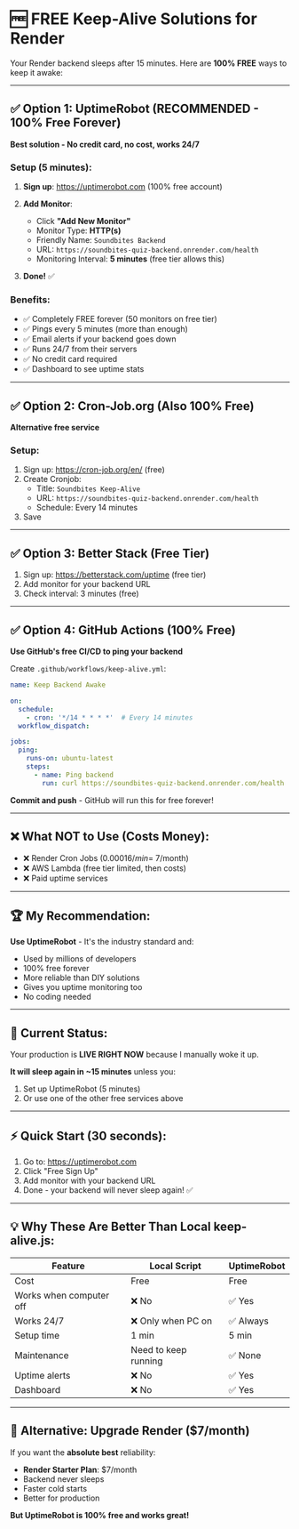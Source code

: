 # 🆓 FREE Keep-Alive Solutions for Render

Your Render backend sleeps after 15 minutes. Here are **100% FREE** ways to keep it awake:

---

## ✅ Option 1: UptimeRobot (RECOMMENDED - 100% Free Forever)

**Best solution - No credit card, no cost, works 24/7**

### Setup (5 minutes):

1. **Sign up**: https://uptimerobot.com (100% free account)

2. **Add Monitor**:
   - Click **"Add New Monitor"**
   - Monitor Type: **HTTP(s)**
   - Friendly Name: `Soundbites Backend`
   - URL: `https://soundbites-quiz-backend.onrender.com/health`
   - Monitoring Interval: **5 minutes** (free tier allows this)

3. **Done!** ✅

### Benefits:
- ✅ Completely FREE forever (50 monitors on free tier)
- ✅ Pings every 5 minutes (more than enough)
- ✅ Email alerts if your backend goes down
- ✅ Runs 24/7 from their servers
- ✅ No credit card required
- ✅ Dashboard to see uptime stats

---

## ✅ Option 2: Cron-Job.org (Also 100% Free)

**Alternative free service**

### Setup:

1. Sign up: https://cron-job.org/en/ (free)
2. Create Cronjob:
   - Title: `Soundbites Keep-Alive`
   - URL: `https://soundbites-quiz-backend.onrender.com/health`
   - Schedule: Every 14 minutes
3. Save

---

## ✅ Option 3: Better Stack (Free Tier)

1. Sign up: https://betterstack.com/uptime (free tier)
2. Add monitor for your backend URL
3. Check interval: 3 minutes (free)

---

## ✅ Option 4: GitHub Actions (100% Free)

**Use GitHub's free CI/CD to ping your backend**

Create `.github/workflows/keep-alive.yml`:

```yaml
name: Keep Backend Awake

on:
  schedule:
    - cron: '*/14 * * * *'  # Every 14 minutes
  workflow_dispatch:

jobs:
  ping:
    runs-on: ubuntu-latest
    steps:
      - name: Ping backend
        run: curl https://soundbites-quiz-backend.onrender.com/health
```

**Commit and push** - GitHub will run this for free forever!

---

## ❌ What NOT to Use (Costs Money):

- ❌ Render Cron Jobs ($0.00016/min = ~$7/month)
- ❌ AWS Lambda (free tier limited, then costs)
- ❌ Paid uptime services

---

## 🏆 My Recommendation:

**Use UptimeRobot** - It's the industry standard and:
- Used by millions of developers
- 100% free forever
- More reliable than DIY solutions
- Gives you uptime monitoring too
- No coding needed

---

## 🎯 Current Status:

Your production is **LIVE RIGHT NOW** because I manually woke it up.

**It will sleep again in ~15 minutes** unless you:
1. Set up UptimeRobot (5 minutes)
2. Or use one of the other free services above

---

## ⚡ Quick Start (30 seconds):

1. Go to: https://uptimerobot.com
2. Click "Free Sign Up"
3. Add monitor with your backend URL
4. Done - your backend will never sleep again! ✅

---

## 💡 Why These Are Better Than Local keep-alive.js:

| Feature | Local Script | UptimeRobot |
|---------|-------------|-------------|
| Cost | Free | Free |
| Works when computer off | ❌ No | ✅ Yes |
| Works 24/7 | ❌ Only when PC on | ✅ Always |
| Setup time | 1 min | 5 min |
| Maintenance | Need to keep running | ✅ None |
| Uptime alerts | ❌ No | ✅ Yes |
| Dashboard | ❌ No | ✅ Yes |

---

## 🚀 Alternative: Upgrade Render ($7/month)

If you want the **absolute best** reliability:
- **Render Starter Plan**: $7/month
- Backend never sleeps
- Faster cold starts
- Better for production

**But UptimeRobot is 100% free and works great!**
